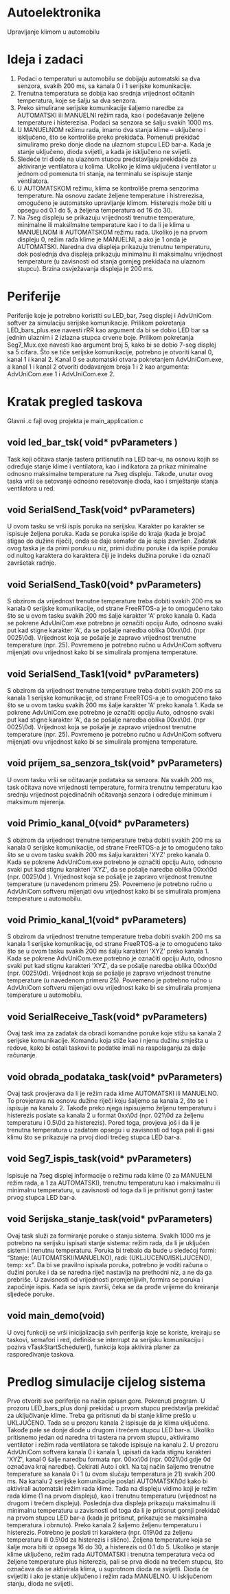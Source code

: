 # Autoelektronika
Upravljanje klimom u automobilu 

# Ideja i zadaci
1.	Podaci o temperaturi u automobilu se dobijaju automatski sa dva senzora, svakih 200 ms, sa kanala 0 i 1 serijske komunikacije. 
2.	Trenutna temperatura se dobija kao srednja vrijednost očitanih temperatura, koje se šalju sa dva senzora.
3.	Preko simulirane serijske komunikacije šaljemo naredbe za AUTOMATSKI ili MANUELNI režim rada, kao i podešavanje željene temperature i histerezisa. Podaci sa senzora se šalju svakih 1000 ms.
4.	U MANUELNOM režimu rada, imamo dva stanja klime – uključeno i isključeno, što se kontroliše preko prekidača. Pomenuti prekidač simuliramo preko donje diode na ulaznom stupcu LED bar-a. Kada je stanje uključeno, dioda svijetli, a kada je isključeno ne svijetli. 
5.	Sledeće tri diode na ulaznom stupcu predstavljaju prekidače za aktiviranje ventilatora u kolima. Ukoliko je klima uključena i ventilator u jednom od pomenuta tri stanja, na terminalu se ispisuje stanje ventilatora. 
6.	U AUTOMATSKOM režimu, klima se kontroliše prema senzorima temperature. Na osnovu zadate željene temperature i histrerezisa, omogućeno je automatsko upravljanje klimom. Histerezis može biti u opsegu od 0.1 do 5, a željena temperatura od 16 do 30. 
7.	Na 7seg displeju se prikazuju vrijednosti trenutne temperature, minimalne ili maksilmalne temperature kao i to da li je klima u MANUELNOM ili AUTOMATSKOM režimu rada. Ukoliko je na prvom displeju 0, režim rada klime je MANUELNI, a ako je 1 onda je AUTOMATSKI. Naredna dva displeja prikazuju trenutnu temperaturu, dok poslednja dva displeja prikazuju minimalnu ili maksimalnu vrijednost temperature (u zavisnosti od stanja gornjeg prekidača na ulaznom stupcu). Brzina osvježavanja displeja je 200 ms.

# Periferije
Periferije koje je potrebno koristiti su LED_bar, 7seg displej i AdvUniCom softver za simulaciju serijske komunikacije. Prilikom pokretanja LED_bars_plus.exe navesti rRR kao argument da bi se dobio LED bar sa jednim ulaznim i 2 izlazna stupca crvene boje. Prilikom pokretanja Seg7_Mux.exe navesti kao argument broj 5, kako bi se dobio 7-seg displej sa 5 cifara. Što se tiče serijske komunikacije, potrebno je otvoriti kanal 0, kanal 1 i kanal 2. Kanal 0 se automatski otvara pokretanjem AdvUniCom.exe, a kanal 1 i kanal 2 otvoriti dodavanjem broja 1 i 2 kao argumenta: AdvUniCom.exe 1 i AdvUniCom.exe 2.

# Kratak pregled taskova
Glavni .c fajl ovog projekta je main_application.c

## void led_bar_tsk( void* pvParameters )
Task koji očitava stanje tastera pritisnutih na LED bar-u, na osnovu kojih se određuje stanje klime i ventilatora, kao i indikatora za prikaz minimalne odnosno maksimalne temperature na 7seg displeju. Takođe, unutar ovog taska vrši se setovanje odnosno resetovanje dioda, kao i smještanje stanja ventilatora u red. 

## void SerialSend_Task(void* pvParameters)
U ovom tasku se vrši ispis poruka na serijsku. Karakter po karakter se ispisuje željena poruka. Kada se poruka ispiše do kraja (kada je brojač stigao do dužine riječi), onda se daje semafor da je ispis završen. Zadatak ovog taska je da primi poruku u niz, primi dužinu poruke i da ispiše poruku od nultog karaktera do karaktera čiji je indeks dužina poruke i da označi završetak radnje.

## void SerialSend_Task0(void* pvParameters)
S obzirom da vrijednost trenutne temperature treba dobiti svakih 200 ms sa kanala 0 serijske komunikacije, od strane FreeRTOS-a je to omogućeno tako što se u ovom tasku svakih 200 ms šalje karakter 'A' preko kanala 0. Kada se pokrene AdvUniCom.exe potrebno je označiti opciju Auto, odnosno svaki put kad stigne karakter 'A', da se pošalje naredba oblika 00xx\0d. (npr 0025\0d). Vrijednost koja se pošalje je zapravo vrijednost trenutne temperature (npr. 25). Povremeno je potrebno ručno u AdvUniCom softveru mijenjati ovu vrijednost kako bi se simulirala promjena temperature.

## void SerialSend_Task1(void* pvParameters)
S obzirom da vrijednost trenutne temperature treba dobiti svakih 200 ms sa kanala 1 serijske komunikacije, od strane FreeRTOS-a je to omogućeno tako što se u ovom tasku svakih 200 ms šalje karakter 'A' preko kanala 1. Kada se pokrene AdvUniCom.exe potrebno je označiti opciju Auto, odnosno svaki put kad stigne karakter 'A', da se pošalje naredba oblika 00xx\0d. (npr 0025\0d). Vrijednost koja se pošalje je zapravo vrijednost trenutne temperature (npr. 25). Povremeno je potrebno ručno u AdvUniCom softveru mijenjati ovu vrijednost kako bi se simulirala promjena temperature.

## void prijem_sa_senzora_tsk(void* pvParameters)
U ovom tasku vrši se očitavanje podataka sa senzora. Na svakih 200 ms, task očitava nove vrijednosti temperature, formira trenutnu temperaturu kao srednju vrijednost pojedinačnih očitavanja senzora i određuje minimum i maksimum mjerenja.

## void Primio_kanal_0(void* pvParameters)
S obzirom da vrijednost trenutne temperature treba dobiti svakih 200 ms sa kanala 0 serijske komunikacije, od strane FreeRTOS-a je to omogućeno tako što se u ovom tasku svakih 200 ms šalju karakteri 'XYZ' preko kanala 0. Kada se pokrene AdvUniCom.exe potrebno je označiti opciju Auto, odnosno svaki put kad stignu karakteri 'XYZ', da se pošalje naredba oblika 00xx\0d (npr. 0025\0d ). Vrijednost koja se pošalje je zapravo vrijednost trenutne temperature (u navedenom primeru 25). Povremeno je potrebno ručno u AdvUniCom softveru mijenjati ovu vrijednost kako bi se simulirala promjena temperature u automobilu.

## void Primio_kanal_1(void* pvParameters) 
S obzirom da vrijednost trenutne temperature treba dobiti svakih 200 ms sa kanala 1 serijske komunikacije, od strane FreeRTOS-a je to omogućeno tako što se u ovom tasku svakih 200 ms šalju karakteri 'XYZ' preko kanala 1. Kada se pokrene AdvUniCom.exe potrebno je označiti opciju Auto, odnosno svaki put kad stignu karakteri 'XYZ', da se pošalje naredba oblika 00xx\0d (npr. 0025\0d). Vrijednost koja se pošalje je zapravo vrijednost trenutne temperature (u navedenom primeru 25). Povremeno je potrebno ručno u AdvUniCom softveru mijenjati ovu vrijednost kako bi se simulirala promjena temperature u automobilu.

## void SerialReceive_Task(void* pvParameters)
Ovaj task ima za zadatak da obradi komandne poruke koje stižu sa kanala 2 serijske komunikacije. Komandu koja stiže kao i njenu dužinu smješta u redove, kako bi ostali taskovi te podatke imali na raspolaganju za dalje računanje. 

## void obrada_podataka_task(void* pvParameters) 
Ovaj task provjerava da li je režim rada klime AUTOMATSKI ili MANUELNO. To provjerava na osnovu dužine riječi koju šaljemo sa kanala 2, što se i ispisuje na kanalu 2. Takođe preko njega ispisujemo željenu temperaturu i histerezis poslate sa kanala 2 u format 0xx\0d (npr. 021\0d za željenu temperaturu i 0.5\0d za histerezis). Pored toga, provjeva još i da li je trenutna temperatura u zadatom opsegu i u zavisnosti od toga pali ili gasi klimu što se prikazuje na prvoj diodi trećeg stupca LED bar-a.

## void Seg7_ispis_task(void* pvParameters)
Ispisuje na 7seg displej informacije o režimu rada klime (0 za MANUELNI režim rada, a 1 za AUTOMATSKI), trenutnu temperaturu kao i maksimalnu ili minimalnu temperaturu, u zavisnosti od toga da li je pritisnut gornji taster prvog stupca LED bar-a. 

## void Serijska_stanje_task(void* pvParameters)
Ovaj task služi za formiranje poruke o stanju sistema. Svakih 1000 ms je potrebno na serijsku ispisati stanje sistema: režim rada, da li je uključen sistem i trenutnu temperaturu. Poruka bi trebalo da bude u sledećoj formi: “Stanje: (AUTOMATSKI/MANUELNO), radi: (UKLJUCENO/ISKLJUCENO), temp: xx”. Da bi se pravilno ispisala poruka, potrebno je voditi računa o dužini poruke i da se naredna riječ nastavlja na prethodni niz, a ne da ga prebriše. U zavisnosti od vrijednosti promjenljivih, formira se poruka i započinje ispis. Kada se ispis završi, čeka se da prođe vrijeme do kreiranja sljedeće poruke.

## void main_demo(void)
U ovoj funkciji se vrši inicijalizacija svih periferija koje se koriste, kreiraju se taskovi, semafori i red, definiše se interrupt za serijsku komunikaciju i poziva
vTaskStartScheduler(), funkcija koja aktivira planer za raspoređivanje taskova.

# Predlog simulacije cijelog sistema

Prvo otvoriti sve periferije na način opisan gore. Pokrenuti program. U prozoru LED_bars_plus donji prekidač u prvom stupcu predstavlja prekidač za uključivanje klime. Treba ga pritisnuti da bi stanje klime prešlo u UKLJUČENO. Tada se u prozoru kanala 2 ispisuje da je klima uključena. Takođe pale se donje diode u drugom i trećem stupcu LED bar-a. Ukoliko pritisnemo jedan od naredna tri tastera na prvom stupcu, aktiviramo ventilator i režim rada ventilatora se takođe ispisuje na kanalu 2. U prozoru AdvUniCom softvera kanala 0 i kanala 1, upisati da kada stignu karakteri 'XYZ', kanal 0 šalje naredbu formata npr. 00xx\0d (npr. 0021\0d gdje 0d označava kraj naredbe). Čekirati Auto i ok1. Na taj način šaljemo trenutne temperature sa kanala 0 i 1 (u ovom slučaju temperatura je 21) svakih 200 ms. Na kanalu 2 serijske komunikacije poslati AUTOMATSKI\0d kako bi aktivirali automatski režim rada klime. Tada na displeju vidimo koji je režim rada klime (1 na prvom displeju), kao i trenutnu temperaturu (vrijednost na drugom i trećem displeju). Poslednja dva displeja prikazuju maksimalnu ili minimalnu temperaturu u zavisnosti od toga da li je pritisnut gornji prekidač na prvom stupcu LED bar-a (kada je pritisnut, prikazuje se maksimalna temperatura i obrnuto). Preko kanala 2 šaljemo željenu temperaturu i histerezis. Potrebno je poslati tri karaktera (npr. 019\0d za željenu temperaturu ili 0.5\0d za histerezis i slično). Željena temperature koja se šalje mora biti iz opsega 16 do 30, a histerezis od 0.1 do 5. Ukoliko je stanje klime uključeno, režim rada AUTOMATSKI i trenutna temperatura veća od željene temperature plus histerezis, pali se prva dioda na trećem stupcu, što označava da se aktivirala klima, u suprotnom dioda ne svijetli. Dioda će svijetliti i ako je stanje uključeno i režim rada MANUELNO. U isključenom stanju, dioda ne svijetli.
